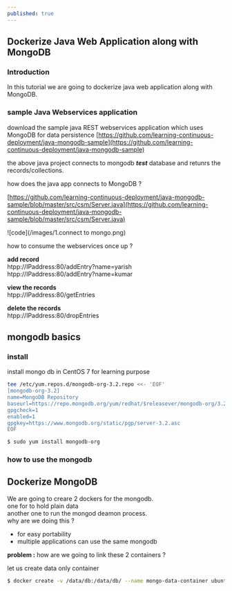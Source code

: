 ```yaml
---
published: true
---
```

## Dockerize Java Web Application along with MongoDB

### Introduction
In this tutorial we are going to dockerize java web application along with MongoDB. 

### sample Java Webservices application

download the sample java REST webservices application which uses MongoDB for data persistence 
[https://github.com/learning-continuous-deployment/java-mongodb-sample](https://github.com/learning-continuous-deployment/java-mongodb-sample)

the above java project connects to mongodb **_test_** database and retunrs the records/collections.  

how does the java app connects to MongoDB ? 

[https://github.com/learning-continuous-deployment/java-mongodb-sample/blob/master/src/csm/Server.java](https://github.com/learning-continuous-deployment/java-mongodb-sample/blob/master/src/csm/Server.java) 

![code](/images/1.connect to mongo.png)

how to consume the webservices once up ? 

**add record**  
htpp://IPaddress:80/addEntry?name=yarish  
htpp://IPaddress:80/addEntry?name=kumar  

**view the records**  
htpp://IPaddress:80/getEntries

**delete the records**  
htpp://IPaddress:80/dropEntries   

## mongodb basics  

### install  

install mongo db in CentOS 7 for learning purpose  

```bash
tee /etc/yum.repos.d/mongodb-org-3.2.repo <<- 'EOF'
[mongodb-org-3.2]
name=MongoDB Repository
baseurl=https://repo.mongodb.org/yum/redhat/$releasever/mongodb-org/3.2/x86_64/
gpgcheck=1
enabled=1
gpgkey=https://www.mongodb.org/static/pgp/server-3.2.asc
EOF

$ sudo yum install mongodb-org
```

### how to use the mongodb 

## Dockerize MongoDB 
We are going to creare 2 dockers for the mongodb.  
one for to hold plain data  
another one to run the mongod deamon process.  
why are we doing this ?  
* for easy portability 
* multiple applications can use the same mongodb  

**problem :** how are we going to link these 2 containers ? 

let us create data only container 
```bash
$ docker create -v /data/db:/data/db/ --name mongo-data-container ubuntu
``` 


